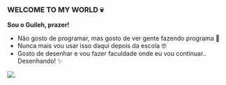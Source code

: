 ### WELCOME TO MY WORLD 💀

**Sou o Guileh, prazer!**

- Não gosto de programar, mas gosto de ver gente fazendo programa 🤫
- Nunca mais vou usar isso daqui depois da escola 🤓
- Gosto de desenhar e vou fazer faculdade onde eu vou continuar.. Desenhando! ✨

![.](https://media1.tenor.com/m/ZQiY3sS7IGMAAAAd/angel-angel-devil.gif)
